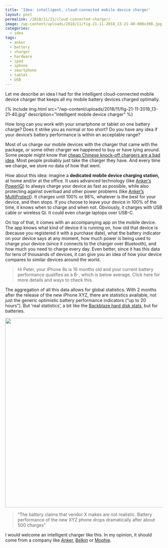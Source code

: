 ```yaml
---
title: 'Idea: intelligent, cloud-connected mobile device charger'
layout: post
permalink: /2018/11/21/cloud-connected-charger/
image: /wp-content/uploads/2018/11/fig-21-11-2018_13-21-40-600x300.jpg
categories:
  - idea
tags:
  - anker
  - battery
  - charger
  - hardware
  - ipad
  - iphone
  - smartphone
  - tablet
  - USB
---
```

Let me describe an idea I had for the intelligent cloud-connected mobile device charger that keeps all my mobile battery devices charged optimally.

{% include img.html
src="/wp-content/uploads/2018/11/fig-21-11-2018_13-21-40.jpg"
description="Intelligent mobile device charger"
%}

How long can you work with your smartphone or tablet on one battery charge? Does it strike you as normal or too short? Do you have any idea if your device&#8217;s battery performance is within an acceptable range?

Most of us charge our mobile devices with the charger that came with the package, or some other charger we happened to buy or have lying around. Some people might know that [cheap Chinese knock-off chargers are a bad idea](https://www.macworld.co.uk/news/apple/are-cheap-iphone-chargers-safe-unofficial-apple-power-chargers-safety-tips-3460975/). Most people probably just take the charger they have. And every time we charge, we store no data of how that went.

How about this idea: imagine a **dedicated mobile device charging station,** at home and/or at the office. It uses advanced technology (like [Anker&#8217;s PowerIQ](https://www.anker.com/deals/poweriq)) to always charge your device as fast as possible, while also protecting against overload and other power problems (like [Anker&#8217;s MultiProtect](https://www.anker.com/deals/multi-protect)). It charges until 100% or 98%, whatever is the best for your device, and then stops. If you choose to leave your device in 100% of the time, it knows when to charge and when not. Obviously, it charges with USB cable or wireless Qi. It could even charge laptops over USB-C.

On top of that, it comes with an accompanying app on the mobile device. The app knows what kind of device it is running on, how old that device is (because you registered it with a purchase date), what the battery indicator on your device says at any moment, how much power is being used to charge your device (since it connects to the charger over Bluetooth), and how much you need to charge every day. Even better, since it has this data for tens of thousands of devices, it can give you an idea of how your device compares to similar devices around the world.

> Hi Peter, your iPhone 8s is 16 months old and your current battery performance qualifies as a B-, which is below average. Click here for more details and ways to check this.

The aggregation of all this data allows for global statistics. With 2 months after the release of the new iPhone XYZ, there are statistics available, not just the generic optimistic battery performance indicators (&#8220;up to 20 hours&#8221;). But &#8216;real statistics&#8217;, a bit like the [Backblaze hard disk stats](https://www.backblaze.com/blog/tag/hard-drive-stats/), but for batteries.

[<img  class="alignnone size-full wp-image-1841" src="http://blog.forret.com/wp-content/uploads/2018/11/iphone_battery.jpg" alt="" width="978" height="605" srcset="https://blog.forret.com/wp-content/uploads/2018/11/iphone_battery.jpg 978w, https://blog.forret.com/wp-content/uploads/2018/11/iphone_battery-300x186.jpg 300w, https://blog.forret.com/wp-content/uploads/2018/11/iphone_battery-768x475.jpg 768w, https://blog.forret.com/wp-content/uploads/2018/11/iphone_battery-945x585.jpg 945w, https://blog.forret.com/wp-content/uploads/2018/11/iphone_battery-600x371.jpg 600w" sizes="(max-width: 978px) 100vw, 978px" />](http://blog.forret.com/wp-content/uploads/2018/11/iphone_battery.jpg)

> &#8220;The battery claims that vendor X makes are not realistic. Battery performance of the new XYZ phone drops dramatically after about 500 charges&#8221;

I would welcome an intelligent charger like this. In my opinion, it should come from a company like [Anker](https://www.anker.com), [Belkin](https://www.belkin.com) or [Mophie](http://www.mophie.com).
